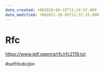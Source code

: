 ```yaml
---
date_created: +002020-09-15T11:24:57.000
date_modified: +002021-10-05T11:37:15.000
---
```


# Rfc

https://www.ietf.openrg/rfc/rfc2119.txt

#self/todo/pin
